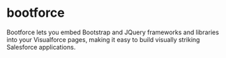 # bootforce
Bootforce lets you embed Bootstrap and JQuery frameworks and libraries into your Visualforce pages, making it easy to build visually striking Salesforce applications.
